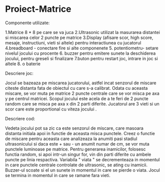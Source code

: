 # Proiect-Matrice
Componente utilizate:

1.Matrice 8 * 8 pe care se va juca 
2.Ultrasonic utilizat la masurarea distantei si miscarea celor 2 puncte pe matrice
3.Display (afisare scor, high score, mesaje, instructiuni, vieti si altele) pentru interactiunea cu jucatorul
4.breadboard - conectare fire si alte componenete
5. potentiometru- setare nivelul jocului cu procente
6. buzzer pentru emitere sunete la deschiderea jocului, pentru greseli si finalizare
7.buton pentru restart joc, intrare in joc si altele
8. o baterie


Descriere joc:

Jocul se bazeaza pe miscarea jucatorului, astfel incat senzorul de miscare citeste distanta fata de obiectul cu care s-a calibrat. Odata cu aceasta miscare, se vor muta pe matrice 2 puncte centrale care se vor misca pe axa y pe centrul matricei. Scopul jocului este acela de a te feri de 2 puncte random care se misca pe axa x din 2 parti diferite. Jucatorul are 3 vieti si un scor care este proportional cu viteza jocului . 


Descriere cod:

 Vedeta jocului pot sa zic ca este senzorul de miscare, care masoara distanta initiala apoi in functie de aceasta misca punctele. Creez o functie de miscare pentru aceasta care analizeaza la anumiti pasi stadiul ultrasonicului si daca este + sau - un anumit numar de cm, se vor muta punctele luminoase pe matrice.
  Pentru generarea inamicilor, folosesc functia random, si apoi intr-un singur for, vin din parti diferite cu ambele puncte pe linia respactiva.
   Variabila " viata " se decrementeaza in momentul in care punctele centrale controlate de ultrasonic, se ating cu inamicii. Buzzer-ul scoate si el un sunete in momentul in care se pierde o viata.
   Jocul se termina in momentul in care se ramane fara vieti.



